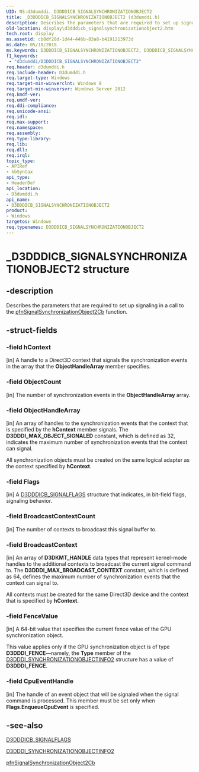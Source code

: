 ```yaml
---
UID: NS:d3dumddi._D3DDDICB_SIGNALSYNCHRONIZATIONOBJECT2
title: _D3DDDICB_SIGNALSYNCHRONIZATIONOBJECT2 (d3dumddi.h)
description: Describes the parameters that are required to set up signaling in a call to the pfnSignalSynchronizationObject2Cb function.
old-location: display\d3dddicb_signalsynchronizationobject2.htm
tech.root: display
ms.assetid: cb8df28d-1d44-446b-83a8-b4191213973d
ms.date: 05/10/2018
ms.keywords: D3DDDICB_SIGNALSYNCHRONIZATIONOBJECT2, D3DDDICB_SIGNALSYNCHRONIZATIONOBJECT2 structure [Display Devices], _D3DDDICB_SIGNALSYNCHRONIZATIONOBJECT2, d3dumddi/D3DDDICB_SIGNALSYNCHRONIZATIONOBJECT2, display.d3dddicb_signalsynchronizationobject2
f1_keywords:
 - "d3dumddi/D3DDDICB_SIGNALSYNCHRONIZATIONOBJECT2"
req.header: d3dumddi.h
req.include-header: D3dumddi.h
req.target-type: Windows
req.target-min-winverclnt: Windows 8
req.target-min-winversvr: Windows Server 2012
req.kmdf-ver: 
req.umdf-ver: 
req.ddi-compliance: 
req.unicode-ansi: 
req.idl: 
req.max-support: 
req.namespace: 
req.assembly: 
req.type-library: 
req.lib: 
req.dll: 
req.irql: 
topic_type:
- APIRef
- kbSyntax
api_type:
- HeaderDef
api_location:
- D3dumddi.h
api_name:
- D3DDDICB_SIGNALSYNCHRONIZATIONOBJECT2
product:
- Windows
targetos: Windows
req.typenames: D3DDDICB_SIGNALSYNCHRONIZATIONOBJECT2
---
```


# _D3DDDICB_SIGNALSYNCHRONIZATIONOBJECT2 structure


## -description


Describes the parameters that are required to set up signaling in a call to the <a href="https://docs.microsoft.com/windows-hardware/drivers/ddi/d3dumddi/nc-d3dumddi-pfnd3dddi_signalsynchronizationobject2cb">pfnSignalSynchronizationObject2Cb</a> function.


## -struct-fields




### -field hContext

[in] A handle to a Direct3D context that signals the synchronization events in the array that the <b>ObjectHandleArray</b> member specifies.


### -field ObjectCount

[in] The number of synchronization events in the <b>ObjectHandleArray</b> array.


### -field ObjectHandleArray

[in] An array of handles to the synchronization events that the context that is specified by the <b>hContext</b> member signals. The <b>D3DDDI_MAX_OBJECT_SIGNALED</b> constant, which is defined as 32, indicates the maximum number of synchronization events that the context can signal.

All synchronization objects must be created on the same logical adapter as the  context specified by <b>hContext</b>.


### -field Flags

[in] A <a href="https://docs.microsoft.com/windows-hardware/drivers/ddi/d3dukmdt/ns-d3dukmdt-_d3dddicb_signalflags">D3DDDICB_SIGNALFLAGS</a> structure that indicates, in bit-field flags, signaling behavior.


### -field BroadcastContextCount

[in] The number of contexts to broadcast this signal buffer to.


### -field BroadcastContext

[in] An array of <b>D3DKMT_HANDLE</b> data types that represent kernel-mode handles to the additional contexts to broadcast the current signal command to. The <b>D3DDDI_MAX_BROADCAST_CONTEXT</b> constant, which is defined as 64, defines the maximum number of synchronization events that the context can signal to.

All contexts must be created for the same Direct3D device and the context that is specified by <b>hContext</b>.


### -field FenceValue

[in] A 64-bit value that specifies the current fence value of the GPU synchronization object.

This value applies only if the GPU synchronization object is of type <b>D3DDDI_FENCE</b>—namely, the <b>Type</b> member of the <a href="https://docs.microsoft.com/windows-hardware/drivers/ddi/d3dukmdt/ns-d3dukmdt-_d3dddi_synchronizationobjectinfo2">D3DDDI_SYNCHRONIZATIONOBJECTINFO2</a> structure has a value of <b>D3DDDI_FENCE</b>.


### -field CpuEventHandle

[in] The handle of an event object that will be signaled when the signal command is processed. This member must be set only when <b>Flags</b>.<b>EnqueueCpuEvent</b> is specified.


## -see-also




<a href="https://docs.microsoft.com/windows-hardware/drivers/ddi/d3dukmdt/ns-d3dukmdt-_d3dddicb_signalflags">D3DDDICB_SIGNALFLAGS</a>



<a href="https://docs.microsoft.com/windows-hardware/drivers/ddi/d3dukmdt/ns-d3dukmdt-_d3dddi_synchronizationobjectinfo2">D3DDDI_SYNCHRONIZATIONOBJECTINFO2</a>



<a href="https://docs.microsoft.com/windows-hardware/drivers/ddi/d3dumddi/nc-d3dumddi-pfnd3dddi_signalsynchronizationobject2cb">pfnSignalSynchronizationObject2Cb</a>
 

 

